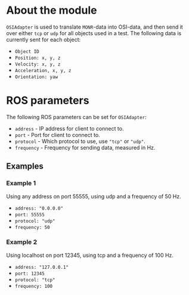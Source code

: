 # About the module
`OSIAdapter` is used to translate `MONR`-data into OSI-data, and then send it over either `tcp` or `udp` for all objects used in a test. The following data is currently sent for each object:
- `Object ID`
- `Position: x, y, z`
- `Velocity: x, y, z`
- `Acceleration, x, y, z`
- `Orientation: yaw`

# ROS parameters
The following ROS parameters can be set for `OSIAdapter`:
- `address` - IP address for client to connect to.
- `port` - Port for client to connect to.
- `protocol` - Which protocol to use, use `"tcp"` or `"udp"`.
- `frequency` - Frequency for sending data, measured in Hz.

## Examples
### Example 1
Using any address on port 55555, using udp and a frequency of 50 Hz.
- `address: "0.0.0.0"`
- `port: 55555`
- `protocol: "udp"`
- `frequency: 50`


### Example 2
Using localhost on port 12345, using tcp and a frequency of 100 Hz.
- `address: "127.0.0.1"`
- `port: 12345`
- `protocol: "tcp"`
- `frequency: 100`
